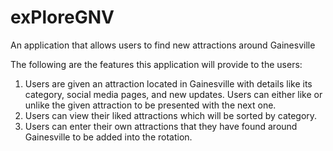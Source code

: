 # exPloreGNV
An application that allows users to find new attractions around Gainesville 

The following are the features this application will provide to the users: 
1. Users are given an attraction located in Gainesville with details like its category, social media pages, and new updates. Users can either like or unlike the given attraction to be presented with the next one. 
2. Users can view their liked attractions which will be sorted by category. 
3. Users can enter their own attractions that they have found around Gainesville to be added into the rotation. 